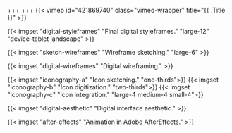 +++
+++
{{< vimeo id="421869740" class="vimeo-wrapper" title="{{ .Title }}" >}}

{{< imgset "digital-styleframes" "Final digital styleframes." "large-12" "device-tablet landscape" >}}

{{< imgset "sketch-wireframes" "Wireframe sketching." "large-6" >}}

{{< imgset "digital-wireframes" "Digital wireframing." >}}

{{< imgset "iconography-a" "Icon sketching." "one-thirds">}}
{{< imgset "iconography-b" "Icon digitization." "two-thirds">}}
{{< imgset "iconography-c" "Icon integration." "large-4 medium-4 small-4">}}

{{< imgset "digital-aesthetic" "Digital interface aesthetic." >}}

{{< imgset "after-effects" "Animation in Adobe AfterEffects." >}}
